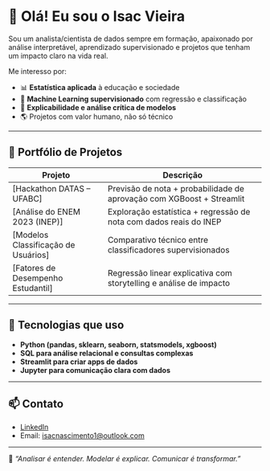 # 👋 Olá! Eu sou o Isac Vieira

Sou um analista/cientista de dados sempre em formação, apaixonado por análise interpretável, aprendizado supervisionado e projetos que tenham um impacto claro na vida real.

Me interesso por:

- 📊 **Estatística aplicada** à educação e sociedade  
- 🤖 **Machine Learning supervisionado** com regressão e classificação  
- 🧠 **Explicabilidade e análise crítica de modelos**  
- 🌎 Projetos com valor humano, não só técnico

---

## 🚀 Portfólio de Projetos

| Projeto | Descrição |
|--------|-----------|
| [Hackathon DATAS – UFABC]| Previsão de nota + probabilidade de aprovação com XGBoost + Streamlit |
| [Análise do ENEM 2023 (INEP)] | Exploração estatística + regressão de nota com dados reais do INEP |
| [Modelos Classificação de Usuários] | Comparativo técnico entre classificadores supervisionados |
| [Fatores de Desempenho Estudantil] | Regressão linear explicativa com storytelling e análise de impacto |

---

## 🧰 Tecnologias que uso

- **Python (pandas, sklearn, seaborn, statsmodels, xgboost)**  
- **SQL para análise relacional e consultas complexas**  
- **Streamlit para criar apps de dados**  
- **Jupyter para comunicação clara com dados**

---

## 📫 Contato

- [LinkedIn](https://www.linkedin.com/in/isac-vieira)
- Email: isacnascimento1@outlook.com

---

💬 *“Analisar é entender. Modelar é explicar. Comunicar é transformar.”*








